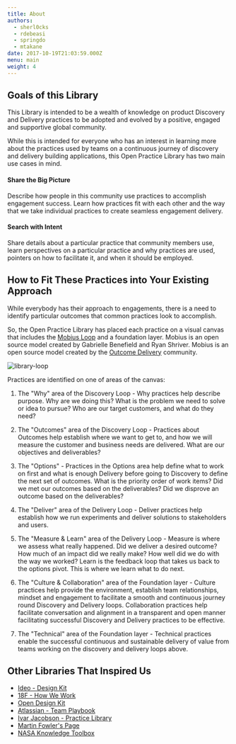 ```yaml
---
title: About
authors:
  - sherl0cks
  - rdebeasi
  - springdo
  - mtakane
date: 2017-10-19T21:03:59.000Z
menu: main
weight: 4
---
```


## Goals of this Library
This Library is intended to be a wealth of knowledge on product Discovery and Delivery practices to be adopted and evolved by a positive, engaged and supportive global community.

While this is intended for everyone who has an interest in learning more about the practices used by teams on a continuous journey of discovery and delivery building applications, this Open Practice Library has two main use cases in mind.

#### Share the Big Picture
Describe how people in this community use practices to accomplish engagement success. Learn how practices fit with each other and the way that we take individual practices to create seamless engagement delivery.

#### Search with Intent
Share details about a particular practice that community members use, learn perspectives on a particular practice and why practices are used, pointers on how to facilitate it, and when it should be employed.

## How to Fit These Practices into Your Existing Approach
While everybody has their approach to engagements, there is a need to identify particular outcomes that common practices look to accomplish.

So, the Open Practice Library has placed each practice on a visual canvas that includes the [Mobius Loop](http://www.mobiusloop.com) and a foundation layer. Mobius is an open source model created by Gabrielle Benefield and Ryan Shriver. Mobius is an open source model created by the [Outcome Delivery](http://www.outcomedelivery.com) community.

![library-loop](/images/loop-labels-path.svg)

Practices are identified on one of areas of the canvas:


1. The "Why" area of the Discovery Loop - Why practices help describe purpose. Why are we doing this? What is the problem we need to solve or idea to pursue? Who are our target customers, and what do they need?

2. The "Outcomes" area of the Discovery Loop - Practices about Outcomes help establish where we want to get to, and how we will measure the customer and business needs are delivered. What are our objectives and deliverables?

3. The "Options" - Practices in the Options area help define what to work on first and what is enough Delivery before going to Discovery to define the next set of outcomes. What is the priority order of work items? Did we met our outcomes based on the deliverables? Did we disprove an outcome based on the deliverables?

4. The "Deliver" area of the Delivery Loop - Deliver practices help establish how we run experiments and deliver solutions to stakeholders and users.

5. The "Measure & Learn" area of the Delivery Loop - Measure is where we assess what really happened. Did we deliver a desired outcome? How much of an impact did we really make? How well did we do with the way we worked? Learn is the feedback loop that takes us back to the options pivot. This is where we learn what to do next.

6. The "Culture & Collaboration" area of the Foundation layer - Culture practices help provide the environment, establish team relationships, mindset and engagement to facilitate a smooth and continuous journey round Discovery and Delivery loops. Collaboration practices help facilitate conversation and alignment in a transparent and open manner facilitating successful Discovery and Delivery practices to be effective.

7. The "Technical" area of the Foundation layer - Technical practices enable the successful continuous and sustainable delivery of value from teams working on the discovery and delivery loops above.

## Other Libraries That Inspired Us

- [Ideo - Design Kit](http://www.designkit.org/methods)
- [18F - How We Work](https://18f.gsa.gov/how-we-work/)
- [Open Design Kit](http://opendesignkit.org/)
- [Atlassian - Team Playbook](https://www.atlassian.com/team-playbook)
- [Ivar Jacobson - Practice Library](https://practicelibrary.ivarjacobson.com/start)
- [Martin Fowler's Page](https://martinfowler.com/)
- [NASA Knowledge Toolbox](https://km.nasa.gov/knowledge-toolbox/)
